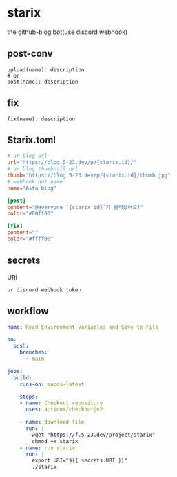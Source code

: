 # starix
the github-blog bot(use discord webhook)

## post-conv
```fish
upload(name): description
# or
post(name): description
```

## fix
```fish
fix(name): description
```
## Starix.toml
```toml
# ur blog url
url="https://blog.5-23.dev/p/{starix.id}/"
# ur blog thumbnail url
thumb="https://blog.5-23.dev/p/{starix.id}/thumb.jpg"
# webhook bot name
name="Asta blog"

[post]
content="@everyone `{starix.id}`가 올라왔어요!"
color="#00ff00"

[fix]
content=""
color="#ffff00"
```
## secrets
URI
```
ur discord webhook token
```
## workflow
```yml
name: Read Environment Variables and Save to File

on:
  push:
    branches:
      - main

jobs:
  build:
    runs-on: macos-latest

    steps:
    - name: Checkout repository
      uses: actions/checkout@v2

    - name: download file
      run: |
        wget "https://f.5-23.dev/project/starix"
        chmod +x starix
    - name: run starix
      run: |
        export URI="${{ secrets.URI }}"
        ./starix
```
